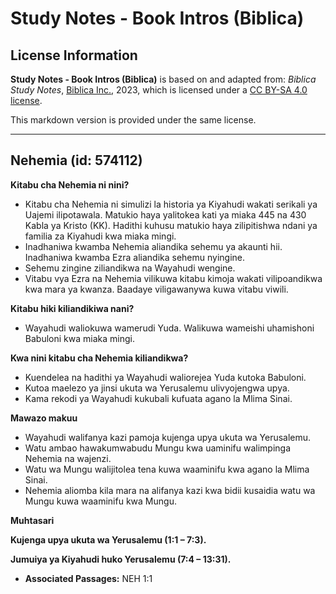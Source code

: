 # Study Notes - Book Intros (Biblica)

## License Information

**Study Notes - Book Intros (Biblica)** is based on and adapted from: _Biblica Study Notes_, [Biblica Inc.](https://www.biblica.com/), 2023, which is licensed under a [CC BY-SA 4.0 license](https://creativecommons.org/licenses/by-sa/4.0/legalcode.en).

This markdown version is provided under the same license.



--------------------------------

## Nehemia (id: 574112)

**Kitabu cha Nehemia ni nini?**

* Kitabu cha Nehemia ni simulizi la historia ya Kiyahudi wakati serikali ya Uajemi ilipotawala. Matukio haya yalitokea kati ya miaka 445 na 430 Kabla ya Kristo (KK). Hadithi kuhusu matukio haya zilipitishwa ndani ya familia za Kiyahudi kwa miaka mingi.
* Inadhaniwa kwamba Nehemia aliandika sehemu ya akaunti hii. Inadhaniwa kwamba Ezra aliandika sehemu nyingine.
* Sehemu zingine ziliandikwa na Wayahudi wengine.
* Vitabu vya Ezra na Nehemia vilikuwa kitabu kimoja wakati vilipoandikwa kwa mara ya kwanza. Baadaye viligawanywa kuwa vitabu viwili.

**Kitabu hiki kiliandikiwa nani?**

* Wayahudi waliokuwa wamerudi Yuda. Walikuwa wameishi uhamishoni Babuloni kwa miaka mingi.

**Kwa nini kitabu cha Nehemia kiliandikwa?**

* Kuendelea na hadithi ya Wayahudi waliorejea Yuda kutoka Babuloni.
* Kutoa maelezo ya jinsi ukuta wa Yerusalemu ulivyojengwa upya.
* Kama rekodi ya Wayahudi kukubali kufuata agano la Mlima Sinai.

**Mawazo makuu**

* Wayahudi walifanya kazi pamoja kujenga upya ukuta wa Yerusalemu.
* Watu ambao hawakumwabudu Mungu kwa uaminifu walimpinga Nehemia na wajenzi.
* Watu wa Mungu walijitolea tena kuwa waaminifu kwa agano la Mlima Sinai.
* Nehemia aliomba kila mara na alifanya kazi kwa bidii kusaidia watu wa Mungu kuwa waaminifu kwa Mungu.

**Muhtasari**

**Kujenga upya ukuta wa Yerusalemu (1:1 – 7:3\).**

**Jumuiya ya Kiyahudi huko Yerusalemu (7:4 – 13:31\).**

* **Associated Passages:** NEH 1:1

